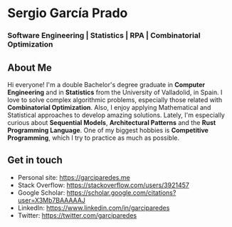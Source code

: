 # Sergio García Prado 
### Software Engineering | Statistics | RPA | Combinatorial Optimization

## About Me
Hi everyone! I'm a double Bachelor's degree graduate in <strong>Computer Engineering</strong> and in <strong>Statistics</strong> from the University of Valladolid, in Spain. I love to solve complex algorithmic problems, especially those related with <strong>Combinatorial Optimization</strong>. Also, I enjoy applying Mathematical and Statistical approaches to develop amazing solutions. Lately, I'm especially curious about <strong>Sequential Models</strong>, <strong>Architectural Patterns</strong> and the <strong>Rust Programming Language</strong>. One of my biggest hobbies is <strong>Competitive Programming</strong>, which I try to practice as much as possible.

## Get in touch
- Personal site: https://garciparedes.me
- Stack Overflow: https://stackoverflow.com/users/3921457
- Google Scholar: https://scholar.google.com/citations?user=X3Mb7BAAAAAJ
- LinkedIn: https://www.linkedin.com/in/garciparedes
- Twitter: https://twitter.com/garciparedes
